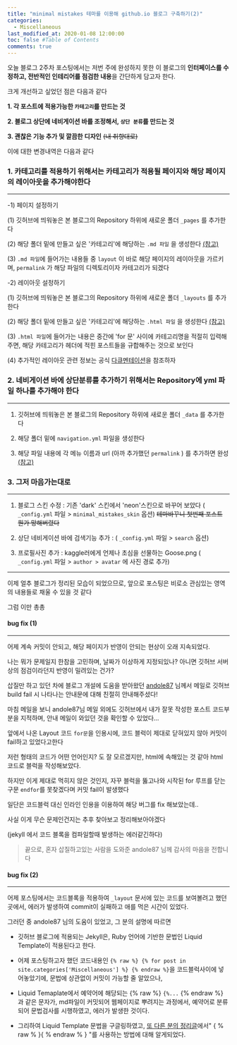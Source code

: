 ```yaml
---
title: "minimal mistakes 테마를 이용해 github.io 블로그 구축하기(2)"
categories: 
  - Miscellaneous
last_modified_at: 2020-01-08 12:00:00
toc: false #Table of Contents
comments: true
---
```


오늘 블로그 2주차 포스팅에서는 저번 주에 완성하지 못한 이 블로그의 **인터페이스를 수정하고, 전반적인 인테리어를 점검한 내용**을 간단하게 담고자 한다.

크게 개선하고 싶었던 점은 다음과 같다

**1. 각 포스트에 적용가능한 `카테고리`를 만드는 것**   

**2. 블로그 상단에 네비게이션 바를 조정해서, `상단 분류`를 만드는 것**    

**3. 괜찮은 기능 추가 및 깔끔한 디자인** ~~(내 취향대로)~~



이에 대한 변경내역은 다음과 같다


### 1. 카테고리를 적용하기 위해서는 카테고리가 적용될 페이지와 해당 페이지의 레이아웃을 추가해야한다
------

  -1) 페이지 설정하기
  
   (1) 깃허브에 띄워놓은 본 블로그의 Repository 하위에 새로운 폴더 `_pages` 를 추가한다   
   
   (2) 해당 폴더 밑에 만들고 싶은 '카테고리'에 해당하는 `.md 파일` 을 생성한다 [(참고)](https://github.com/ehyun0128/ehyun0128.github.io/tree/master/_pages)   
   
   (3) `.md 파일`에 들어가는 내용들 중 `layout` 이 바로 해당 페이지의 레이아웃을 가르키며, `permalink` 가 해당 파일의 디렉토리이자 카테고리가 되겠다   
    
  -2) 레이아웃 설정하기
  
  (1) 깃허브에 띄워놓은 본 블로그의 Repository 하위에 새로운 폴더 `_layouts` 를 추가한다    
  
  (2) 해당 폴더 밑에 만들고 싶은 '카테고리'에 해당하는 `.html 파일` 을 생성한다 [(참고)](https://github.com/ehyun0128/ehyun0128.github.io/tree/master/_layouts)    
  
  (3) `.html 파일`에 들어가는 내용은 중간에 'for 문' 사이에 카테고리명을 적절히 입력해주면, 해당 카테고리가 헤더에 적힌 포스트들을 규합해주는 것으로 보인다

  (4) 추가적인 레이아웃 관련 정보는 공식 [다큐멘테이션](https://mmistakes.github.io/minimal-mistakes/docs/layouts/)을 참조하자    
  

### 2. 네비게이션 바에 상단분류를 추가하기 위해서는 Repository에 yml 파일 하나를 추가해야 한다
------

1) 깃허브에 띄워놓은 본 블로그의 Repository 하위에 새로운 폴더 `_data` 를 추가한다    

2) 해당 폴더 밑에 `navigation.yml` 파일을 생성한다   

3) 해당 파일 내용에 각 메뉴 이름과 url (아까 추가했던 `permalink` ) 를 추가하면 완성 [(참고)](https://mmistakes.github.io/minimal-mistakes/docs/navigation/)    


### 3. 그저 마음가는대로
------

1) 블로그 스킨 수정 : 기존 'dark' 스킨에서 'neon'스킨으로 바꾸어 보았다 ( `_config.yml` 파일 > `minimal_mistakes_skin` 옵션) ~~테마바꾸니 첫번째 포스트 뭔가 망해버렸다~~    

2) 상단 네비게이션 바에 검색기능 추가 : ( `_config.yml` 파일 > `search` 옵션)    

3) 프로필사진 추가 : kaggle러에게 언제나 초심을 선물하는 Goose.png ( `_config.yml` 파일 > `author > avatar` 에 사진 경로 추가)

------



이제 얼추 블로그가 정리된 모습이 되었으므로, 앞으로 포스팅은 비로소 관심있는 영역의 내용들로 채울 수 있을 것 같다

그럼 이만 총총


#### bug fix (1)
------

어제 계속 커밋이 안되고, 해당 페이지가 반영이 안되는 현상이 오래 지속되었다.

나는 뭐가 문제일지 한참을 고민하며, 날짜가 이상하게 지정되있나? 아니면 깃허브 서버 상의 점검이라던지 반영이 밀려있는 건가? 

삽질만 하고 있던 차에 블로그 개설에 도움을 받아왔던 [andole87](https://andole87.github.io/) 님께서 메일로 깃허브 build fail 시 나타나는 안내문에 대해 친절히 안내해주셨다!

마침 메일을 보니 andole87님 메일 외에도 깃허브에서 내가 잘못 작성한 포스트 코드부분을 지적하며, 안내 메일이 와있던 것을 확인할 수 있었다...

앞에서 나온 Layout 코드 `for문`을 인용시에, 코드 블럭이 제대로 닫혀있지 않아 커밋이 fail하고 있었다고한다

저런 형태의 코드가 어떤 언어인지? 도 잘 모르겠지만, html에 속해있는 것 같아 html 코드로 블럭을 작성해보았다.

하지만 이게 제대로 먹히지 않은 것인지, 자꾸 블럭을 뚫고나와 시작된 for 루프를 닫는 구문 `endfor`를 못찾겠다며 커밋 fail이 발생했다

일단은 코드블럭 대신 인라인 인용을 이용하여 해당 버그를 fix 해보았는데..

사실 이게 무슨 문제인건지는 추후 찾아보고 정리해보아야겠다

(jekyll 에서 코드 블록을 컴파일할때 발생하는 에러같긴하다)

> 끝으로, 혼자 삽질하고있는 사람을 도와준 andole87 님께 감사의 마음을 전합니다


#### bug fix (2)
------

어제 포스팅에서는 코드블록을 적용하여 `_layout` 문서에 있는 코드를 보여볼려고 했던 곳에서, 에러가 발생하여 commit이 실패하고 애를 먹은 시간이 있었다.

그러던 중 andole87 님의 도움이 있었고, 그 분의 설명에 따르면 

- 깃허브 블로그에 적용되는 Jekyll은, Ruby 언어에 기반한 문법인 Liquid Template이 적용된다고 한다.

- 어제 포스팅하고자 했던 코드내용인 ```{% raw %} {% for post in site.categories['Miscellaneous'] %} {% endraw %}```을 코드블럭사이에 넣어놓았기에, 문법에 상관없이 커밋이 가능할 줄 알았으나,

- Liquid Temaplate에서 예약어에 해당되는 {% raw %} ` {%... ` {% endraw %} 과 같은 문자가, md파일이 커밋되어 웹페이지로 뿌려지는 과정에서, 예약어로 분류되어 문법검사를 시행하였고, 에러가 발생한 것이다.

- 그리하여 Liquid Template 문법을 구글링하였고, [또 다른 분의 정리글](https://goodgid.github.io/What-is-Liquid-Grammer/)에서" { % raw % }{ % endraw % } "를 사용하는 방법에 대해 알게되었다.

